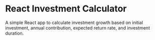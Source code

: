 # React Investment Calculator

A simple React app to calculate investment growth based on initial investment, annual contribution, expected return rate, and investment duration.
